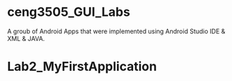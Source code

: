 # ceng3505_GUI_Labs
A groub of Android Apps that were implemented using Android Studio IDE & XML & JAVA.

<h1>Lab2_MyFirstApplication</h1>
